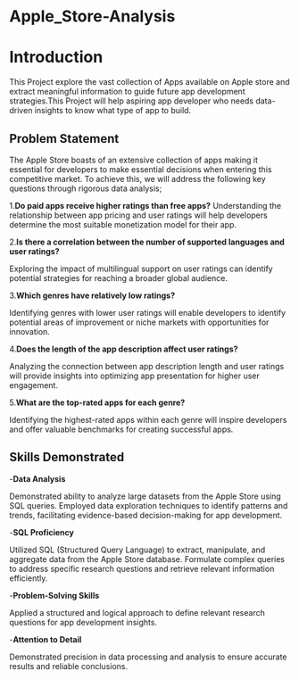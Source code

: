 # Apple_Store-Analysis
# Introduction
This Project explore the vast collection of Apps available on Apple store and extract meaningful information to guide future app development
strategies.This Project will help aspiring app developer who needs data-driven insights to know what type of app to build.

## Problem Statement

 The Apple Store boasts of an extensive collection of apps making it essential for developers to make essential decisions when entering
 this competitive market.
 To achieve this, we will address the following key questions through rigorous data analysis;
 
 1.**Do paid apps receive higher ratings than free apps?**
 Understanding the relationship between app pricing and user ratings will help developers determine the most suitable monetization
 model for their app. 
 
 2.**Is there a correlation between the number of supported languages and user ratings?**

 Exploring the impact of multilingual support on user ratings can identify potential strategies for reaching a broader global audience.
 
 3.**Which genres have relatively low ratings?** 
 
 Identifying genres with lower user ratings will enable developers to identify potential areas of improvement or niche markets with opportunities 
 for innovation.
 
 4.**Does the length of the app description affect user ratings?**
 
 Analyzing the connection between app description length and user ratings will provide insights into optimizing app presentation for higher user 
 engagement. 
 
 5.**What are the top-rated apps for each genre?**
 
 Identifying the highest-rated apps within each genre will inspire developers and offer valuable benchmarks for creating successful apps.

## **Skills Demonstrated**

 -**Data Analysis**
 
 Demonstrated ability to analyze large datasets from the Apple Store using SQL queries. Employed data exploration techniques to identify patterns and trends, facilitating evidence-based decision-making for app development.

-**SQL Proficiency** 

Utilized SQL (Structured Query Language) to extract, manipulate, and aggregate data from the Apple Store database. Formulate complex queries to address specific research questions and retrieve relevant information efficiently.

-**Problem-Solving Skills**

Applied a structured and logical approach to define relevant research questions for app development insights.

-**Attention to Detail**

Demonstrated precision in data processing and analysis to ensure accurate results and reliable conclusions.
